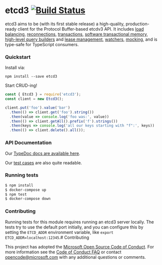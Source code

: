 # etcd3 [![Build Status](https://travis-ci.org/mixer/etcd3.svg?branch=master)](https://travis-ci.org/mixer/etcd3)

etcd3 aims to be (with its first stable release) a high-quality, production-ready client for the Protocol Buffer-based etcdv3 API. It includes [load balancing](https://mixer.github.io/etcd3/interfaces/options_.ioptions.html), [reconnections](https://mixer.github.io/etcd3/interfaces/options_.ioptions.html#backoffstrategy), [transactions](https://mixer.github.io/etcd3/classes/builder_.comparatorbuilder.html), [software transactional memory](https://mixer.github.io/etcd3/classes/index_.etcd3.html#stm), [high-level query builders](https://mixer.github.io/etcd3/classes/index_.etcd3.html#delete) and [lease management](https://mixer.github.io/etcd3/classes/lease_.lease.html), [watchers](https://mixer.github.io/etcd3/classes/watch_.watchbuilder.html), [mocking](https://mixer.github.io/etcd3/classes/index_.etcd3.html#mock), and is type-safe for TypeScript consumers.

### Quickstart

Install via:

```
npm install --save etcd3
```

Start CRUD-ing!

```js
const { Etcd3 } = require('etcd3');
const client = new Etcd3();

client.put('foo').value('bar')
  .then(() => client.get('foo').string())
  .then(value => console.log('foo was:', value))
  .then(() => client.getAll().prefix('f').strings())
  .then(keys => console.log('all our keys starting with "f":', keys))
  .then(() => client.delete().all());
```

### API Documentation

Our [TypeDoc docs are available here](https://mixer.github.io/etcd3/classes/index_.etcd3.html).

Our [test cases](https://github.com/mixer/etcd3/blob/master/test/) are also quite readable.

### Running tests

```sh
$ npm install
$ docker-compose up
$ npm test
$ docker-compose down
```

### Contributing

Running tests for this module requires running an etcd3 server locally. The tests try to use the default port initially, and you can configure this by setting the `ETCD_ADDR` environment variable, like `export ETCD_ADDR=localhost:12345`.# Contributing

This project has adopted the [Microsoft Open Source Code of Conduct](https://opensource.microsoft.com/codeofconduct/). For more information see the [Code of Conduct FAQ](https://opensource.microsoft.com/codeofconduct/faq/) or contact [opencode@microsoft.com](mailto:opencode@microsoft.com) with any additional questions or comments.
